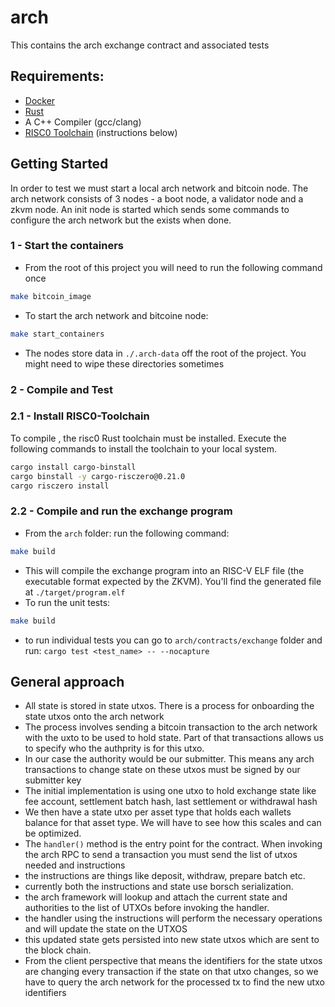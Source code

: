 # arch

This contains the arch exchange contract and associated tests

## Requirements:
- [Docker](https://www.docker.com/)
- [Rust](https://www.rust-lang.org/)
- A C++ Compiler (gcc/clang)
- [RISC0 Toolchain](https://www.risczero.com/) (instructions below)

## Getting Started

In order to test we must start a local arch network and bitcoin node. The arch network consists of 3 nodes - a boot node, a validator node and a zkvm node.
An init node is started which sends some commands to configure the arch network but the exists when done.


### 1 - Start the containers
- From the root of this project you will need to run the following command once
```bash
make bitcoin_image
```
- To start the arch network and bitcoine node:
```bash
make start_containers
```
- The nodes store data in `./.arch-data` off the root of the project. You might need to wipe these directories sometimes

### 2 - Compile and Test

### 2.1 - Install RISC0-Toolchain

To compile , the risc0 Rust toolchain must be installed. Execute the following commands to install the toolchain to your local system.

```bash
cargo install cargo-binstall
cargo binstall -y cargo-risczero@0.21.0
cargo risczero install
```

### 2.2 - Compile and run the exchange program
- From the `arch` folder: run the following command:
```bash
make build
```
- This will compile the exchange program into an RISC-V ELF file (the executable format expected by the ZKVM). You'll find the generated file at `./target/program.elf`
- To run the unit tests:
```bash
make build
```
- to run individual tests you can go to  `arch/contracts/exchange` folder and run: `cargo test <test_name> -- --nocapture`

## General approach

- All state is stored in state utxos. There is a process for onboarding the state utxos onto the arch network
- The process involves sending a bitcoin transaction to the arch network with the uxto to be used to hold state. Part of that transactions allows us to specify who the authprity is for this utxo.
- In our case the authority would be our submitter. This means any arch transactions to change state on these utxos must be signed by our submitter key
- The initial implementation is using one utxo to hold exchange state like fee account, settlement batch hash, last settlement or withdrawal hash
- We then have a state utxo per asset type that holds each wallets balance for that asset type. We will have to see how this scales and can be optimized.
- The `handler()` method is the entry point for the contract. When invoking the arch RPC to send a transaction you must send the list of utxos needed and instructions
- the instructions are things like deposit, withdraw, prepare batch etc.
- currently both the instructions and state use borsch serialization.
- the arch framework will lookup and attach the current state and authorities to the list of UTXOs before invoking the handler.
- the handler using the instructions will perform the necessary operations and will update the state on the UTXOS
- this updated state gets persisted into new state utxos which are sent to the block chain.
- From the client perspective that means the identifiers for the state utxos are changing every transaction if the state on that utxo changes, 
so we have to query the arch network for the processed tx to find the new utxo identifiers
